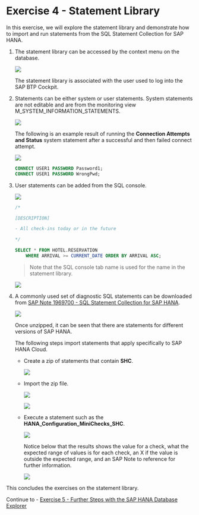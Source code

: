 # Exercise 4 - Statement Library

In this exercise, we will explore the statement library and demonstrate how to import and run statements from the SQL Statement Collection for SAP HANA. 

1. The statement library can be accessed by the context menu on the database.

    ![](images/OpenStatementLibrary.png)

    The statement library is associated with the user used to log into the SAP BTP Cockpit.

2. Statements can be either system or user statements.  System statements are not editable and are from the monitoring view M_SYSTEM_INFORMATION_STATEMENTS.

    ![](images/SystemStatements.png)

    The following is an example result of running the **Connection Attempts and Status** system statement after a successful and then failed connect attempt.

    ![](images/SystemStatementsConnections.png)

    ```sql
    CONNECT USER1 PASSWORD Password1;
    CONNECT USER1 PASSWORD WrongPwd;
    ```

3. User statements can be added from the SQL console.

    ![](images/AddUserStatement.png)

    ```sql
    /* 

    [DESCRIPTION]

    - All check-ins today or in the future

    */

    SELECT * FROM HOTEL.RESERVATION
        WHERE ARRIVAL >= CURRENT_DATE ORDER BY ARRIVAL ASC;
    ```

    >Note that the SQL console tab name is used for the name in the statement library.

    ![](images/UserStatementAdded.png)

4. A commonly used set of diagnostic SQL statements can be downloaded from [SAP Note 1969700 - SQL Statement Collection for SAP HANA](https://launchpad.support.sap.com/#/notes/1969700).

    ![](images/SQLStatementCollectionNote.png)

    Once unzipped, it can be seen that there are statements for different versions of SAP HANA. 

    The following steps import statements that apply specifically to SAP HANA Cloud.

    * Create a zip of statements that contain **SHC**.
        
        ![](images/CreateZip.png)

    * Import the zip file.

        ![](images/Import.png)

        ![](images/ImportSHCStatements.png)

    * Execute a statement such as the **HANA_Configuration_MiniChecks_SHC**.
    
        ![](images/HANAConfigurationMiniChecks.png)

        Notice below that the results shows the value for a check, what the expected range of values is for each check, an X if the value is outside the expected range, and an SAP Note to reference for further information. 

        ![](images/HANAConfigurationMiniChecksResult.png)

This concludes the exercises on the statement library.
    
Continue to - [Exercise 5 - Further Steps with the SAP HANA Database Explorer](../ex5/README.md)